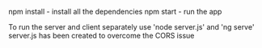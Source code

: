 npm install - install all the dependencies
npm start - run the app

To run the server and client separately use 'node server.js' and 'ng serve'
server.js has been created to overcome the CORS issue
